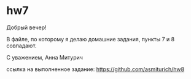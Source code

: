 # hw7
Добрый вечер!

В файле, по которому я делаю домашние задания,  пункты 7 и 8 совпадают.

С уважением, Анна Митурич

ссылка на выполненное задание: https://github.com/asmiturich/hw8

